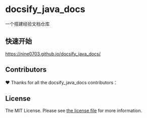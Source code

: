 # docsify_java_docs

一个搭建经验文档仓库

## 快速开始

https://nine0703.github.io/docsify_java_docs/

## Contributors

❤️ Thanks for all the docsify_java_docs contributors：

## License

The MIT License. Please see [the license file](https://github.com/nine0703/docsify_java_docs/blob/main/LICENSE) for more
information.